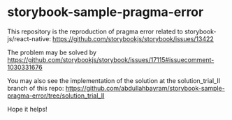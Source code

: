 # storybook-sample-pragma-error

This repository is the reproduction of pragma error related to storybook-js/react-native: 
https://github.com/storybookjs/storybook/issues/13422

The problem may be solved by 
https://github.com/storybookjs/storybook/issues/17115#issuecomment-1030331676

You may also see the implementation of the solution 
at the solution_trial_II branch of this repo: 
https://github.com/abdullahbayram/storybook-sample-pragma-error/tree/solution_trial_II

Hope it helps!
